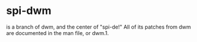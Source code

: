 # spi-dwm
is a branch of dwm, and the center of "spi-de!" All of its patches from dwm are documented in the man file, or dwm.1.
